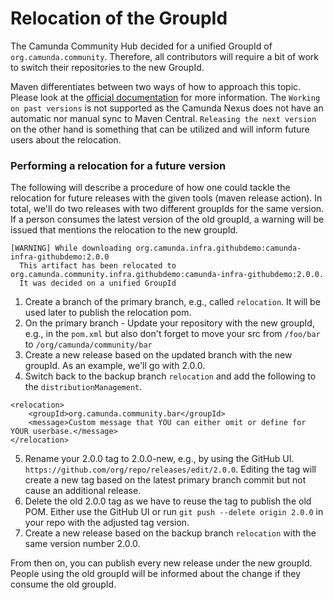 # Relocation of the GroupId

The Camunda Community Hub decided for a unified GroupId of `org.camunda.community`. Therefore, all contributors will require a bit of work to switch their repositories to the new GroupId.

Maven differentiates between two ways of how to approach this topic. Please look at the [official documentation](https://maven.apache.org/guides/mini/guide-relocation.html) for more information.
The `Working on past versions` is not supported as the Camunda Nexus does not have an automatic nor manual sync to Maven Central.
`Releasing the next version` on the other hand is something that can be utilized and will inform future users about the relocation.

### Performing a relocation for a future version

The following will describe a procedure of how one could tackle the relocation for future releases with the given tools (maven release action).
In total, we'll do two releases with two different groupIds for the same version. If a person consumes the latest version of the old groupId, a warning will be issued that mentions the relocation to the new groupId.
```
[WARNING] While downloading org.camunda.infra.githubdemo:camunda-infra-githubdemo:2.0.0
  This artifact has been relocated to org.camunda.community.infra.githubdemo:camunda-infra-githubdemo:2.0.0.
  It was decided on a unified GroupId
```

1. Create a branch of the primary branch, e.g., called `relocation`. It will be used later to publish the relocation pom.
2. On the primary branch - Update your repository with the new groupId, e.g., in the `pom.xml` but also don't forget to move your src from `/foo/bar` to `/org/camunda/community/bar`
3. Create a new release based on the updated branch with the new groupId. As an example, we'll go with 2.0.0.
4. Switch back to the backup branch `relocation` and add the following to the `distributionManagement`.
```
<relocation>
	<groupId>org.camunda.community.bar</groupId>
	<message>Custom message that YOU can either omit or define for YOUR userbase.</message>
</relocation>
```
5. Rename your 2.0.0 tag to 2.0.0-new, e.g., by using the GitHub UI. `https://github.com/org/repo/releases/edit/2.0.0`. Editing the tag will create a new tag based on the latest primary branch commit but not cause an additional release.
6. Delete the old 2.0.0 tag as we have to reuse the tag to publish the old POM. Either use the GitHub UI or run `git push --delete origin 2.0.0` in your repo with the adjusted tag version.
7. Create a new release based on the backup branch `relocation` with the same version number 2.0.0.

From then on, you can publish every new release under the new groupId. People using the old groupId will be informed about the change if they consume the old groupId.
